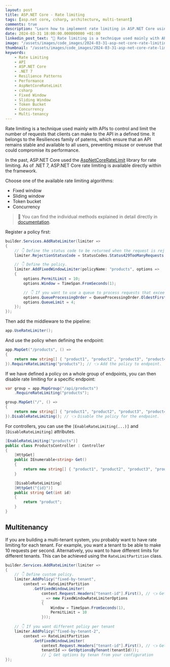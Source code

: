 ```yaml
---
layout: post
title: ASP.NET Core - Rate limiting
tags: [asp.net core, csharp, architecture, multi-tenant]
comments: true
description: "Learn how to implement rate limiting in ASP.NET Core using built-in features or custom algorithms. Covers multi-tenant scenarios."
date: 2024-03-31 18:00:00.000000000 +01:00
linkedin_post_text: "🚀 Rate limiting is a technique used mainly with APIs to control and limit the number of requests that clients can make to the API in a defined time. It belongs to the Resiliences family of paterns, which ensure that an API remains stable and available to all users, preventing misuse or overuse that could compromise its performance.\n\r\n\r👉If you want to know more, read on: https://blog.burgyn.online/2024/03/31/asp-net-core-rate-limiting\n\r\n\r#aspnetcore #csharp #dotnet #resiliencepatterns #performance #AspNetCoreRateLimit"
image: "/assets/images/code_images/2024-03-31-asp-net-core-rate-limiting/cover.png"
thumbnail: "/assets/images/code_images/2024-03-31-asp-net-core-rate-limiting/cover.png"
keywords:
    - Rate Limiting
    - API
    - ASP.NET Core
    - .NET 7
    - Resilience Patterns
    - Performance
    - AspNetCoreRateLimit
    - csharp
    - Fixed Window
    - Sliding Window
    - Token Bucket
    - Concurrency
    - Multi-tenancy
---
```


Rate limiting is a technique used mainly with APIs to control and limit the number of requests that clients can make to the API in a defined time. 
It belongs to the Resiliences family of paterns, which ensure that an API remains stable and available to all users, preventing misuse or overuse that could compromise its performance.

In the past, ASP.NET Core used the [AspNetCoreRateLimit](https://github.com/stefanprodan/AspNetCoreRateLimit) library for rate limiting. As of .NET 7, ASP.NET Core rate limiting is available directly within the framework.

Choose one of the available rate limiting algorithms:

- Fixed window
- Sliding window
- Token bucket
- Concurrency

> 💁 You can find the individual methods explained in detail directly in [documentation](https://learn.microsoft.com/en-us/aspnet/core/performance/rate-limit?view=aspnetcore-8.0).

Register a policy first:

```csharp
builder.Services.AddRateLimiter(limiter =>
{
    // 👇 Define the status code to be returned when the request is rejected.
    limiter.RejectionStatusCode = StatusCodes.Status429TooManyRequests;

    // 👇 Define the policy.
    limiter.AddFixedWindowLimiter(policyName: "products", options =>
    {
        options.PermitLimit = 10;
        options.Window = TimeSpan.FromSeconds(1);

        // 👇 If you want to use a queue to process requests that exceed the limit, you can set the following options.
        options.QueueProcessingOrder = QueueProcessingOrder.OldestFirst;
        options.QueueLimit = 4;
    });
});
```

Then add the middleware to the pipeline:

```csharp
app.UseRateLimiter();
```

And use the policy when defining the endpoint:

```csharp
app.MapGet("/products", () =>
{
    return new string[] { "product1", "product2", "product3", "product4" };
}).RequireRateLimiting("products"); // 👈 Add the policy to endpoint.
```

If we have defined a policy on a whole group of endpoints, you can then disable rate limiting for a specific endpoint:

```csharp
var group = app.MapGroup("/api/products")
    .RequireRateLimiting("products");

group.MapGet("/", () =>
{
    return new string[] { "product1", "product2", "product3", "product4" };
}).DisableRateLimiting(); // 👈 Disable the policy for the endpoint.
```

For controllers, you can use the `[EnableRateLimiting(...)]` and `[DisableRateLimiting]` attributes.

```csharp
[EnableRateLimiting("products")]
public class ProductsController : Controller
{
    [HttpGet]
    public IEnumerable<string> Get()
    {
        return new string[] { "product1", "product2", "product3", "product4" };
    }

    [DisableRateLimiting]
    [HttpGet("{id}")]
    public string Get(int id)
    {
        return "product";
    }
}
```

## Multitenancy

If you are building a multi-tenant system, you probably want to have rate limiting for each tenant. For example, you want a tenant to be able to make 10 requests per second. Alternatively, you want to have different limits for different tenants. This can be achieved using the `RateLimitPartition` class.

```csharp
builder.Services.AddRateLimiter(limiter =>
{
    // 👇 Define custom policy.
    limiter.AddPolicy("fixed-by-tenant",
        context => RateLimitPartition
            .GetFixedWindowLimiter(
                context.Request.Headers["tenant-id"].First(), // 👈 Get tenant id
                _ => new FixedWindowRateLimiterOptions
                {
                    Window = TimeSpan.FromSeconds(1),
                    PermitLimit = 10
                }));
    
    // 👇 If you want different policy per tenant
    limiter.AddPolicy("fixed-by-tenant-2",
        context => RateLimitPartition
            .GetFixedWindowLimiter(
                context.Request.Headers["tenant-id"].First(), // 👈 Get tenant id
                tenantId => GetOptionsByTenant(tenantId))); 
                // 👆 Get options by tenan from your configuration
});
```
